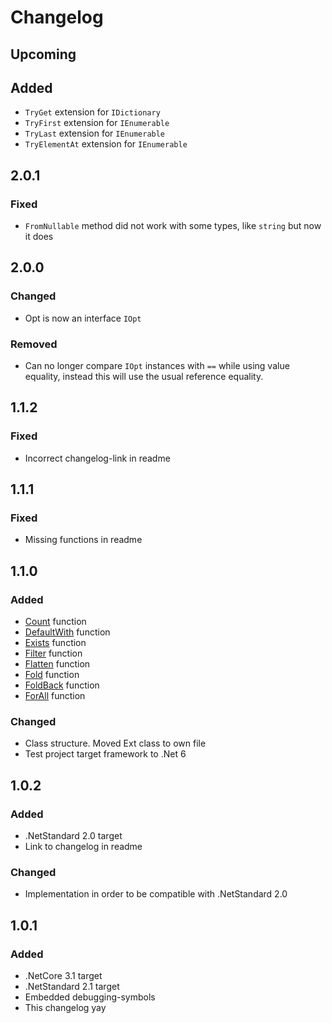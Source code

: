﻿# Changelog
## Upcoming
## Added
- `TryGet` extension for `IDictionary`
- `TryFirst` extension for `IEnumerable`
- `TryLast` extension for `IEnumerable`
- `TryElementAt` extension for `IEnumerable`
## 2.0.1
### Fixed
- `FromNullable` method did not work with some types, like `string` but now it  does
## 2.0.0
### Changed
- Opt is now an interface `IOpt`
### Removed
- Can no longer compare `IOpt` instances with `==` while using value equality, 
instead this will use the usual reference equality.
## 1.1.2
### Fixed
- Incorrect changelog-link in readme
## 1.1.1
### Fixed
- Missing functions in readme
## 1.1.0
### Added
- [Count](https://fsharp.github.io/fsharp-core-docs/reference/fsharp-core-optionmodule.html#count) function
- [DefaultWith](https://fsharp.github.io/fsharp-core-docs/reference/fsharp-core-optionmodule.html#defaultWith) function
- [Exists](https://fsharp.github.io/fsharp-core-docs/reference/fsharp-core-optionmodule.html#exists) function
- [Filter](https://fsharp.github.io/fsharp-core-docs/reference/fsharp-core-optionmodule.html#filter) function
- [Flatten](https://fsharp.github.io/fsharp-core-docs/reference/fsharp-core-optionmodule.html#flatten) function
- [Fold](https://fsharp.github.io/fsharp-core-docs/reference/fsharp-core-optionmodule.html#fold) function
- [FoldBack](https://fsharp.github.io/fsharp-core-docs/reference/fsharp-core-optionmodule.html#foldBack) function
- [ForAll](https://fsharp.github.io/fsharp-core-docs/reference/fsharp-core-optionmodule.html#forall) function
### Changed
- Class structure. Moved Ext class to own file
- Test project target framework to .Net 6
## 1.0.2
### Added
- .NetStandard 2.0 target
- Link to changelog in readme
### Changed
- Implementation in order to be compatible with .NetStandard 2.0
## 1.0.1
### Added
- .NetCore 3.1 target
- .NetStandard 2.1 target
- Embedded debugging-symbols
- This changelog yay
